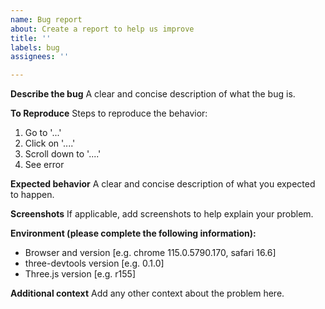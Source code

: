 ```yaml
---
name: Bug report
about: Create a report to help us improve
title: ''
labels: bug
assignees: ''

---
```


**Describe the bug**
A clear and concise description of what the bug is.

**To Reproduce**
Steps to reproduce the behavior:
1. Go to '...'
2. Click on '....'
3. Scroll down to '....'
4. See error

**Expected behavior**
A clear and concise description of what you expected to happen.

**Screenshots**
If applicable, add screenshots to help explain your problem.

**Environment (please complete the following information):**
 - Browser and version [e.g. chrome 115.0.5790.170, safari 16.6]
 - three-devtools version [e.g. 0.1.0]
 - Three.js version [e.g. r155]

**Additional context**
Add any other context about the problem here.
